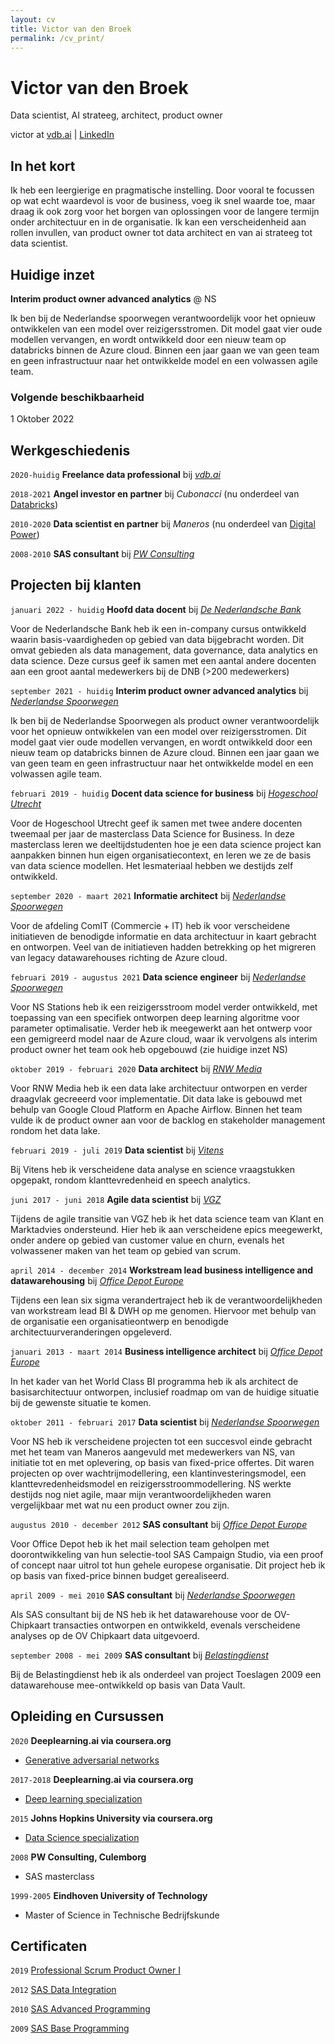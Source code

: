 ```yaml
---
layout: cv
title: Victor van den Broek
permalink: /cv_print/
---
```

# Victor van den Broek
Data scientist, AI strateeg, architect, product owner

<div id="webaddress">
victor at <a href="https://vdb.ai/">vdb.ai</a> | <a href="https://www.linkedin.com/in/victorvdb/">LinkedIn</a>
</div>

## In het kort

Ik heb een leergierige en pragmatische instelling. Door vooral te focussen op wat echt waardevol is voor de business, voeg ik snel waarde toe, maar draag ik ook zorg voor het borgen van oplossingen voor de langere termijn onder architectuur en in de organisatie. Ik kan een verscheidenheid aan rollen invullen, van product owner tot data architect en van ai strateeg tot data scientist.

## Huidige inzet

__Interim product owner advanced analytics__ @ NS

Ik ben bij de Nederlandse spoorwegen verantwoordelijk voor het opnieuw ontwikkelen van een model over reizigersstromen. Dit model gaat vier oude modellen vervangen, en wordt ontwikkeld door een nieuw team op databricks binnen de Azure cloud. Binnen een jaar gaan we van geen team en geen infrastructuur naar het ontwikkelde model en een volwassen agile team.

### Volgende beschikbaarheid

1 Oktober 2022

## Werkgeschiedenis
`2020-huidig`
__Freelance data professional__ bij [_vdb.ai_](https://vdb.ai)

`2018-2021`
__Angel investor en partner__ bij _Cubonacci_ (nu onderdeel van [Databricks](https://databricks.com/blog/2021/07/02/a-shared-vision-for-data-teams-why-cubonacci-joined-databricks.html))

`2010-2020`
__Data scientist en partner__ bij _Maneros_ (nu onderdeel van [Digital Power](https://digital-power.com/maneros))

`2008-2010`
__SAS consultant__ bij [_PW Consulting_](https://www.pwconsulting.nl)

## Projecten bij klanten

`januari 2022 - huidig`
__Hoofd data docent__ bij [_De Nederlandsche Bank_](https://www.dnb.nl/)

Voor de Nederlandsche Bank heb ik een in-company cursus ontwikkeld waarin basis-vaardigheden op gebied van data bijgebracht worden. Dit omvat gebieden als data management, data governance, data analytics en data science. Deze cursus geef ik samen met een aantal andere docenten aan een groot aantal medewerkers bij de DNB (>200 medewerkers)

`september 2021 - huidig`
__Interim product owner advanced analytics__ bij [_Nederlandse Spoorwegen_](https://www.ns.nl/)

Ik ben bij de Nederlandse Spoorwegen als product owner verantwoordelijk voor het opnieuw ontwikkelen van een model over reizigersstromen. Dit model gaat vier oude modellen vervangen, en wordt ontwikkeld door een nieuw team op databricks binnen de Azure cloud. Binnen een jaar gaan we van geen team en geen infrastructuur naar het ontwikkelde model en een volwassen agile team.

`februari 2019 - huidig`
__Docent data science for business__ bij [_Hogeschool Utrecht_](https://www.hu.nl)

Voor de Hogeschool Utrecht geef ik samen met twee andere docenten tweemaal per jaar de masterclass Data Science for Business. In deze masterclass leren we deeltijdstudenten hoe je een data science project kan aanpakken binnen hun eigen organisatiecontext, en leren we ze de basis van data science modellen. Het lesmateriaal hebben we destijds zelf ontwikkeld.

`september 2020 - maart 2021`
__Informatie architect__ bij [_Nederlandse Spoorwegen_](https://www.ns.nl)

Voor de afdeling ComIT (Commercie + IT) heb ik voor verscheidene initiatieven de benodigde informatie en data architectuur in kaart gebracht en ontworpen. Veel van de initiatieven hadden betrekking op het migreren van legacy datawarehouses richting de Azure cloud.

`februari 2019 - augustus 2021`
__Data science engineer__ bij [_Nederlandse Spoorwegen_](https://www.ns.nl)

Voor NS Stations heb ik een reizigersstroom model verder ontwikkeld, met toepassing van een specifiek ontworpen deep learning algoritme voor parameter optimalisatie. Verder heb ik meegewerkt aan het ontwerp voor een gemigreerd model naar de Azure cloud, waar ik vervolgens als interim product owner het team ook heb opgebouwd (zie huidige inzet NS)

`oktober 2019 - februari 2020`
__Data architect__ bij [_RNW Media_](https://www.rnw.org)

Voor RNW Media heb ik een data lake architectuur ontworpen en verder draagvlak gecreeerd voor implementatie. Dit data lake is gebouwd met behulp van Google Cloud Platform en Apache Airflow. Binnen het team vulde ik de product owner aan voor de backlog en stakeholder management rondom het data lake.

`februari 2019 - juli 2019`
__Data scientist__ bij [_Vitens_](https://www.vitens.nl)

Bij Vitens heb ik verscheidene data analyse en science vraagstukken opgepakt, rondom klanttevredenheid en speech analytics.

`juni 2017 - juni 2018`
__Agile data scientist__ bij [_VGZ_](https://www.vgz.nl/)

Tijdens de agile transitie van VGZ heb ik het data science team van Klant en Marktadvies ondersteund. Hier heb ik aan verscheidene epics meegewerkt, onder andere op gebied van customer value en churn, evenals het volwassener maken van het team op gebied van scrum.

`april 2014 - december 2014`
__Workstream lead business intelligence and datawarehousing__ bij [_Office Depot Europe_](https://www.officedepot.eu)

Tijdens een lean six sigma verandertraject heb ik de verantwoordelijkheden van workstream lead BI & DWH op me genomen. Hiervoor met behulp van de organisatie een organisatieontwerp en benodigde architectuurveranderingen opgeleverd.

`januari 2013 - maart 2014`
__Business intelligence architect__ bij [_Office Depot Europe_](https://www.officedepot.eu)

In het kader van het World Class BI programma heb ik als architect de basisarchitectuur ontworpen, inclusief roadmap om van de huidige situatie bij de gewenste situatie te komen.

`oktober 2011 - februari 2017`
__Data scientist__ bij [_Nederlandse Spoorwegen_](https://www.ns.nl)

Voor NS heb ik verscheidene projecten tot een succesvol einde gebracht met het team van Maneros aangevuld met medewerkers van NS, van initiatie tot en met oplevering, op basis van fixed-price offertes. Dit waren projecten op over wachtrijmodellering, een klantinvesteringsmodel, een klanttevredenheidsmodel en reizigersstroommodellering. NS werkte destijds nog niet agile, maar mijn verantwoordelijkheden waren vergelijkbaar met wat nu een product owner zou zijn.

`augustus 2010 - december 2012`
__SAS consultant__ bij [_Office Depot Europe_](https://www.officedepot.eu)

Voor Office Depot heb ik het mail selection team geholpen met doorontwikkeling van hun selectie-tool SAS Campaign Studio, via een proof of concept naar uitrol tot hun gehele europese organisatie. Dit project heb ik op basis van fixed-price binnen budget gerealiseerd.

`april 2009 - mei 2010`
__SAS consultant__ bij [_Nederlandse Spoorwegen_](https://www.ns.nl/)

Als SAS consultant bij de NS heb ik het datawarehouse voor de OV-Chipkaart transacties ontworpen en ontwikkeld, evenals verscheidene analyses op de OV Chipkaart data uitgevoerd.

`september 2008 - mei 2009`
__SAS consultant__ bij [_Belastingdienst_](https://www.belastingdienst.nl/)

Bij de Belastingdienst heb ik als onderdeel van project Toeslagen 2009 een datawarehouse mee-ontwikkeld op basis van Data Vault.

## Opleiding en Cursussen

`2020`
__Deeplearning.ai via coursera.org__
- [Generative adversarial networks](https://coursera.org/share/d1490e08649f1555629f246e82cae349)

`2017-2018`
__Deeplearning.ai via coursera.org__
- [Deep learning specialization](https://coursera.org/share/9632c7003388406a8c5efad9c727302a)

`2015`
__Johns Hopkins University via coursera.org__
- [Data Science specialization](https://coursera.org/share/785ee18a8f8355d65a8e50f434625206)

`2008`
__PW Consulting, Culemborg__
- SAS masterclass

`1999-2005`
__Eindhoven University of Technology__
- Master of Science in Technische Bedrijfskunde


## Certificaten

`2019`
[Professional Scrum Product Owner I](https://www.credly.com/badges/f30f95e1-5fed-49bb-8e06-74cf9e5ff5ca/public_url)

`2012`
[SAS Data Integration](https://www.credly.com/badges/43a617e5-ad93-4f1a-8531-e1e239f6ba66/public_url)

`2010`
[SAS Advanced Programming](https://www.credly.com/badges/1359fb4a-7962-40d6-81e7-a3e65a8b143a/public_url)

`2009`
[SAS Base Programming](https://www.credly.com/badges/36005d4f-630b-4a84-8945-e56cc4f172d9/public_url)
